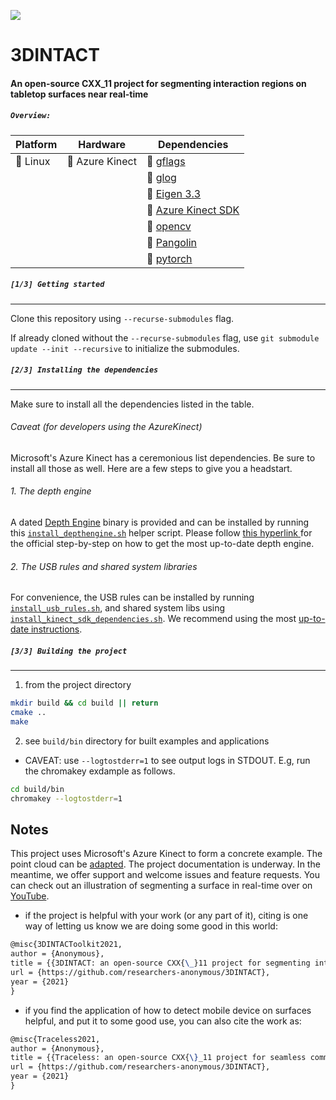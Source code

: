 ![](https://github.com/edisonslightbulbs/traceless/blob/develop/doc/figures/README_illustration.png)

# 3DINTACT
#### An open-source CXX_11 project for segmenting interaction regions on tabletop surfaces near real-time

##### `Overview:`


|   Platform |   Hardware	|  Dependencies 	|
|---	|---	|---	|
|   :white_square_button: Linux	|   :white_square_button: Azure Kinect 	| :white_square_button: [ gflags](https://github.com/gflags/gflags)	|
|| |  :white_square_button: [ glog ](https://github.com/google/glog)  	|
|| |  :white_square_button: [ Eigen 3.3 ](https://gitlab.com/libeigen/eigen.git) |
||| :white_square_button:  [ Azure Kinect SDK ](https://github.com/microsoft/Azure-Kinect-Sensor-SDK) |
||| :white_square_button:  [ opencv ](https://github.com/opencv/opencv) |
||| :white_square_button:  [ Pangolin ](https://github.com/stevenlovegrove/Pangolin) |
||| :white_square_button:  [ pytorch ](https://github.com/pytorch/pytorch) |

##### `[1/3] Getting started`

***

Clone this repository using `--recurse-submodules` flag.

If already cloned without the `--recurse-submodules` flag,  use `git submodule update --init --recursive` to initialize the submodules.

##### `[2/3] Installing the dependencies`

***

Make sure to install all the dependencies listed in the table.

###### Caveat (for developers using the AzureKinect)

Microsoft's Azure Kinect has a ceremonious list dependencies. Be sure to install all those as well. Here are a few steps to give you a headstart.

###### 1. The depth engine

A dated [Depth Engine](https://github.com/microsoft/Azure-Kinect-Sensor-SDK/blob/develop/docs/depthengine.md) binary is provided and can be installed by running this [`install_depthengine.sh`](./scripts/) helper script. Please follow [ this hyperlink ](https://github.com/microsoft/Azure-Kinect-Sensor-SDK/blob/develop/docs/depthengine.md) for the official step-by-step on how to get the most up-to-date depth engine.

###### 2. The USB rules and shared system libraries

For convenience, the USB rules can be installed by running [`install_usb_rules.sh`](./scripts/), and shared system libs using  [`install_kinect_sdk_dependencies.sh`](./scripts/). We recommend using the most [up-to-date instructions](https://github.com/microsoft/Azure-Kinect-Sensor-SDK/blob/develop/docs/usage.md).

##### `[3/3] Building the project`

***

1) from the project directory

```bash
mkdir build && cd build || return
cmake ..
make
```

2) see `build/bin` directory for built examples and applications

* CAVEAT: use `--logtostderr=1` to see output logs in STDOUT. E.g, run the chromakey exdample as follows.

```bash
cd build/bin
chromakey --logtostderr=1
```


## Notes
This project uses Microsoft's Azure Kinect to form a concrete example. The point cloud can be [adapted](/doc/README.md).
The project documentation is underway. In the meantime, we offer support and welcome issues and feature requests. You can check out an illustration of segmenting a surface in real-time over on [YouTube](https://www.youtube.com/watch?v=wdg6U8jZmpU&ab_channel=edisonslightbulbs).

* if the project is helpful with your work (or any part of it),  citing is one way of letting us know we are doing some good in this world:

```tex
@misc{3DINTACToolkit2021,
author = {Anonymous},
title = {{3DINTACT: an open-source CXX{\_}11 project for segmenting interaction regions on tabletop surfaces near real-time}},
url = {https://github.com/researchers-anonymous/3DINTACT},
year = {2021}
}
```

* if you find the application of how to detect mobile device on surfaces helpful, and put it to some good use, you can also cite the work as:

```tex
@misc{Traceless2021,
author = {Anonymous},
title = {{Traceless: an open-source CXX{\}_11 project for seamless communication between augmented interactive surfaces and personal mobile devices}},
url = {https://github.com/researchers-anonymous/3DINTACT},
year = {2021}
}
```
